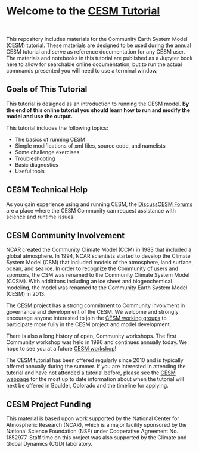 
# Welcome to the [CESM Tutorial](https://ncar.github.io/CESM-Tutorial/README.html)

<br>

This repository includes materials for the Community Earth System Model (CESM) tutorial. These materials are designed to be used during the annual CESM tutorial and serve as reference documentation for any CESM user. The materials and notebooks in this tutorial are published as a Jupyter book here to allow for searchable online documentation, but to run the actual commands presented you will need to use a terminal window. 

## Goals of This Tutorial

This tutorial is designed as an introduction to running the CESM model. **By the end of this online tutorial you should learn how to run and modify the model and use the output.** 

This tutorial includes the following topics:
* The basics of running CESM
* Simple modifications of xml files, source code, and namelists
* Some challenge exercises
* Troubleshooting
* Basic diagnostics
* Useful tools

## CESM Technical Help

As you gain experience using and running CESM, the [DiscussCESM Forums](https://bb.cgd.ucar.edu/cesm/) are a place where the CESM Community can request assistance with science and runtime issues.

## CESM Community Involvement

NCAR created the Community Climate Model (CCM) in 1983 that included a global atmosphere. In 1994, NCAR scientists started to develop the Climate System Model (CSM) that included models of the atmosphere, land surface, ocean, and sea ice. In order to recognize the Community of users and sponsors, the CSM was renamed to the Community Climate System Model (CCSM). With addititons including an ice sheet and biogeochemical modeling, the model was renamed to the Community Earth System Model (CESM) in 2013. 

The CESM project has a strong commitment to Community involvment in governance and development of the CESM. We welcome and strongly encourage anyone interested to join the [CESM working groups](https://www.cesm.ucar.edu/working-groups) to participate more fully in the CESM project and model development. 

There is also a long history of open, Community workshops. The first Community workshop was held in 1996 and continues annually today. We hope to see you at a future [CESM workshop](https://www.cesm.ucar.edu/events/workshops)!

The CESM tutorial has been offered regularly since 2010 and is typically offered annually during the summer. If you are interested in attending the tutorial and have not attended a tutorial before, please see the [CESM webpage](https://www.cesm.ucar.edu/events/tutorials) for the most up to date information about when the tutorial will next be offered in Boulder, Colorado and the timeline for applying.

## CESM Project Funding 

This material is based upon work supported by the National Center for Atmospheric Research (NCAR), which is a major facility sponsored by the National Science Foundation (NSF) under Cooperative Agreement No. 1852977. Staff time on this project was also supported by the Climate and Global Dynamics (CGD) laboratory.

<br>

<div>
